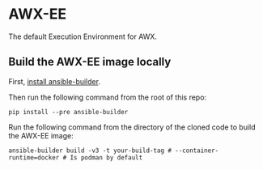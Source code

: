 # AWX-EE

The default Execution Environment for AWX.

## Build the AWX-EE image locally

First, [install ansible-builder](https://ansible-builder.readthedocs.io/en/stable/installation/).

Then run the following command from the root of this repo:

```
pip install --pre ansible-builder
```

Run the following command from the directory of the cloned code to build the AWX-EE image:

```
ansible-builder build -v3 -t your-build-tag # --container-runtime=docker # Is podman by default
```
